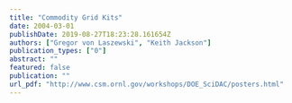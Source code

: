 ```yaml
---
title: "Commodity Grid Kits"
date: 2004-03-01
publishDate: 2019-08-27T18:23:28.161654Z
authors: ["Gregor von Laszewski", "Keith Jackson"]
publication_types: ["0"]
abstract: ""
featured: false
publication: ""
url_pdf: "http://www.csm.ornl.gov/workshops/DOE_SciDAC/posters.html"
---
```


